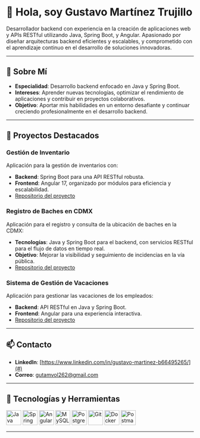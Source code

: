# 👋 Hola, soy Gustavo Martínez Trujillo

Desarrollador backend con experiencia en la creación de aplicaciones web y APIs RESTful utilizando Java, Spring Boot, y Angular. Apasionado por diseñar arquitecturas backend eficientes y escalables, y comprometido con el aprendizaje continuo en el desarrollo de soluciones innovadoras.

---

## 🚀 Sobre Mí
- **Especialidad**: Desarrollo backend enfocado en Java y Spring Boot.
- **Intereses**: Aprender nuevas tecnologías, optimizar el rendimiento de aplicaciones y contribuir en proyectos colaborativos.
- **Objetivo**: Aportar mis habilidades en un entorno desafiante y continuar creciendo profesionalmente en el desarrollo backend.

---

## 📂 Proyectos Destacados

### Gestión de Inventario
Aplicación para la gestión de inventarios con:
- **Backend**: Spring Boot para una API RESTful robusta.
- **Frontend**: Angular 17, organizado por módulos para eficiencia y escalabilidad.
- [Repositorio del proyecto](#) <!-- Agrega aquí el link del repositorio si lo tienes público -->

### Registro de Baches en CDMX
Aplicación para el registro y consulta de la ubicación de baches en la CDMX:
- **Tecnologías**: Java y Spring Boot para el backend, con servicios RESTful para el flujo de datos en tiempo real.
- **Objetivo**: Mejorar la visibilidad y seguimiento de incidencias en la vía pública.
- [Repositorio del proyecto](#)

### Sistema de Gestión de Vacaciones
Aplicación para gestionar las vacaciones de los empleados:
- **Backend**: API RESTful en Java y Spring Boot.
- **Frontend**: Angular para una experiencia interactiva.
- [Repositorio del proyecto](#)

---

## 📫 Contacto
- **LinkedIn**: [https://www.linkedin.com/in/gustavo-martinez-b66495265/](#)
- **Correo**: gutamvol262@gmail.com

---

## 🔧 Tecnologías y Herramientas
<p align="left">
  <img src="https://cdn.jsdelivr.net/gh/devicons/devicon/icons/java/java-original.svg" alt="Java" width="40" height="40"/>
  <img src="https://cdn.jsdelivr.net/gh/devicons/devicon/icons/spring/spring-original.svg" alt="Spring Boot" width="40" height="40"/>
  <img src="https://cdn.jsdelivr.net/gh/devicons/devicon/icons/angularjs/angularjs-original.svg" alt="Angular" width="40" height="40"/>
  <img src="https://cdn.jsdelivr.net/gh/devicons/devicon/icons/mysql/mysql-original.svg" alt="MySQL" width="40" height="40"/>
  <img src="https://cdn.jsdelivr.net/gh/devicons/devicon/icons/postgresql/postgresql-original.svg" alt="Postgres" width="40" height="40"/>
  <img src="https://cdn.jsdelivr.net/gh/devicons/devicon/icons/git/git-original.svg" alt="Git" width="40" height="40"/>
  <img src="https://cdn.jsdelivr.net/gh/devicons/devicon/icons/docker/docker-original.svg" alt="Docker" width="40" height="40"/>
  <img src="https://cdn.jsdelivr.net/gh/devicons/devicon/icons/postman/postman-original.svg" alt="Postman" width="40" height="40"/>
</p>

---

